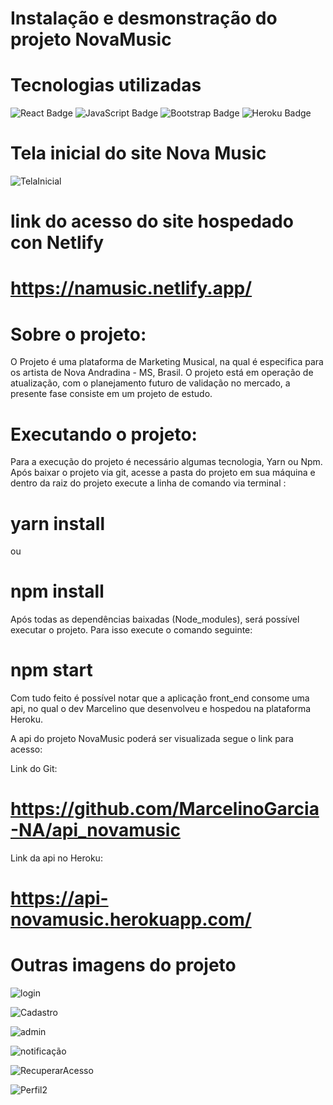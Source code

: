 # Instalação e desmonstração do projeto NovaMusic

# Tecnologias utilizadas 
![React Badge](https://img.shields.io/badge/React-20232A?style=for-the-badge&logo=react&logoColor=61DAFB) ![JavaScript Badge]( https://img.shields.io/badge/JavaScript-F7DF1E?style=for-the-badge&logo=javascript&logoColor=black) ![Bootstrap Badge](https://img.shields.io/badge/Bootstrap-563D7C?style=for-the-badge&logo=bootstrap&logoColor=white) ![Heroku Badge](https://img.shields.io/badge/Heroku-430098?style=for-the-badge&logo=heroku&logoColor=white)

# Tela inicial do site Nova Music
![TelaInicial](https://user-images.githubusercontent.com/64509713/153658063-49323af4-6bfa-4bd9-b357-ddea46ed2c3d.png)

 # link do acesso do site hospedado con Netlify
 
 # https://namusic.netlify.app/

# Sobre o projeto:

O Projeto é uma plataforma de Marketing Musical, na qual é especifica para os artista de Nova Andradina - MS, Brasil. O projeto está em operação de atualização, com o planejamento futuro de validação no mercado, a presente fase consiste em um projeto de estudo.


# Executando o projeto: 

Para a execução do projeto é necessário algumas tecnologia, Yarn ou Npm. Após baixar o projeto via git, acesse a pasta do projeto em sua máquina e dentro da raiz do projeto execute a linha de comando via terminal :

# yarn install 

ou 

# npm install

Após todas as dependências baixadas (Node_modules), será possível executar o projeto. Para isso execute o comando seguinte:

# npm start 

Com tudo feito é possível notar que a aplicação front_end consome uma api, no qual o dev Marcelino que desenvolveu e hospedou na plataforma Heroku. 

A api do projeto NovaMusic poderá ser visualizada segue o link para acesso:

Link do Git:
# https://github.com/MarcelinoGarcia-NA/api_novamusic

Link da api no Heroku:

# https://api-novamusic.herokuapp.com/

# Outras imagens do projeto

![login](https://user-images.githubusercontent.com/64509713/153660440-fb8852e2-ea9c-40cc-b1df-6905c529b383.png)

![Cadastro](https://user-images.githubusercontent.com/64509713/153660567-2d17b4af-a3f3-41b8-9a9b-a02c7fa84f86.png)

![admin](https://user-images.githubusercontent.com/64509713/153660725-1fb75e87-88a4-4eeb-9bcd-bb9dd8cc4ecf.png)

![notificação](https://user-images.githubusercontent.com/64509713/153660910-83c550af-c93a-4c8d-946c-8792bd2b8f8c.png)

![RecuperarAcesso](https://user-images.githubusercontent.com/64509713/153661113-75ca23c7-76a9-41f0-b5a9-dfe5c7b29a51.png)

![Perfil2](https://user-images.githubusercontent.com/64509713/153661129-92fabbe7-b4fb-4e83-a711-56ec704f5775.png)



